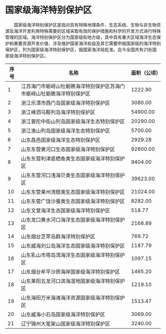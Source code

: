 # 国家级海洋特别保护区  
  
&emsp;&emsp;国家级海洋特别保护区是指对具有特殊地理条件、生态系统、生物与非生物资源及海洋开发利用特殊需要的区域采取有效的保护措施和科学的开发方式进行特殊管理的区域。海洋特别保护区分为国家级和地方级，其中具有重大区域海洋生态保护和重要资源开发价值、涉及维护国家海洋权益及其它需要申报国家级的海洋特别保护区，列为国家级海洋特别保护区，报国家海洋局批准。迄今全国共有21处国家级海洋特别保护区。  
  
| 序号 |  名称  | 面积（公顷） |  
| ---- | --------------------------------------------------------------- | ----------- |  
| 1  | 江苏海门市蛎岈山牡蛎礁海洋特别保护区苏海门市蛎岈山牡蛎礁海洋特别保护区 | 1222.90  |  
| 2  | 浙江乐清市西门岛国家级海洋特别保护区  | 3080.00  |  
| 3  | 浙江嵊泗马鞍列岛海洋特别保护区   | 54900.00  |  
| 4  | 浙江普陀中街山列岛国家级海洋生态特别保护区   | 20290.00  |  
| 5  | 浙江渔山列岛国家级海洋生态特别保护区  | 5700.00  |  
| 6  | 山东昌邑国家级海洋生态特别保护区  | 2929.28  |  
| 7  | 山东东营黄河口生态国家级海洋特别保护区   | 92600.00  |  
| 8  | 山东东营利津底栖鱼类生态国家级海洋特别保护区  | 9404.00  |  
| 9  | 山东东营河口浅海贝类生态国家级海洋特别保护区  | 39623.00  |  
| 10  | 山东东营莱州湾蛏类生态国家级海洋特别保护区   | 21024.00  |  
| 11  | 山东东营广饶沙蚕类生态国家级海洋特别保护区   | 8282.00  |  
| 12  | 山东文登海洋生态国家级海洋特别保护区  | 518.77  |  
| 13  | 山东龙口黄水河口海洋生态国家级海洋特别保护区  | 2168.89  |  
| 14  | 山东烟台芝罘岛群海洋特别保护区   | 769.72  |  
| 15  | 山东威海刘公岛海洋生态国家级海洋特别保护区   | 1187.79  |  
| 16  | 山东乳山市塔岛湾海洋生态国家级海洋特别保护区  | 1097.15  |  
| 17  | 山东烟台牟平沙质海岸国家级海洋特别保护区  | 1465.20  |  
| 18  | 山东莱阳五龙河口滨海湿地国家级海洋特别保护区  | 1219.10  |  
| 19  | 山东海阳万米海滩海洋资源国家级海洋特别保护区  | 1513.47  |  
| 20  | 山东威海小石岛国家级海洋特别保护区   | 3069.00  |  
| 21  | 辽宁锦州大笔架山国家级海洋特别保护区  | 3240.00  |  